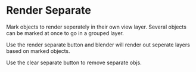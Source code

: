 # Render Separate

Mark objects to render seperately in their own view layer. Several objects can be marked at once to go in a grouped layer.

Use the render separate button and blender will render out seperate layers based on marked objects.

Use the clear separate button to remove separate objs. 
